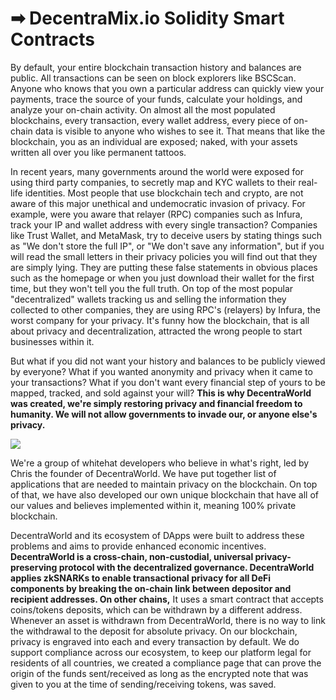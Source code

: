# ➡ DecentraMix.io Solidity Smart Contracts

By default, your entire blockchain transaction history and balances are public. All transactions can be seen on block explorers like BSCScan. Anyone who knows that you own a particular address can quickly view your payments, trace the source of your funds, calculate your holdings, and analyze your on-chain activity. On almost all the most populated blockchains, every transaction, every wallet address, every piece of on-chain data is visible to anyone who wishes to see it. That means that like the blockchain, you as an individual are exposed; naked, with your assets written all over you like permanent tattoos.

In recent years, many governments around the world were exposed for using third party companies, to secretly map and KYC wallets to their real-life identities. Most people that use blockchain tech and crypto, are not aware of this major unethical and undemocratic invasion of privacy. For example, were you aware that relayer (RPC) companies such as Infura, track your IP and wallet address with every single transaction? Companies like Trust Wallet, and MetaMask, try to deceive users by stating things such as "We don't store the full IP", or "We don't save any information", but if you will read the small letters in their privacy policies you will find out that they are simply lying. They are putting these false statements in obvious places such as the homepage or when you just download their wallet for the first time, but they won't tell you the full truth. On top of the most popular "decentralized" wallets tracking us and selling the information they collected to other companies, they are using RPC's (relayers) by Infura, the worst company for your privacy. It's funny how the blockchain, that is all about privacy and decentralization, attracted the wrong people to start businesses within it.&#x20;

But what if you did not want your history and balances to be publicly viewed by everyone? What if you wanted anonymity and privacy when it came to your transactions? What if you don't want every financial step of yours to be mapped, tracked, and sold against your will? **This is why DecentraWorld was created, we're simply restoring privacy and financial freedom to humanity. We will not allow governments to invade our, or anyone else's privacy.**&#x20;

![](https://github.com/DecentraWorldDEWO/Documentation/blob/gitbook/.gitbook/assets/fight.png)

We're a group of whitehat developers who believe in what's right, led by Chris the founder of DecentraWorld. We have put together list of applications that are needed to maintain privacy on the blockchain. On top of that, we have also developed our own unique blockchain that have all of our values and believes implemented within it, meaning 100% private blockchain.

DecentraWorld and its ecosystem of DApps were built to address these problems and aims to provide enhanced economic incentives. **DecentraWorld is a cross-chain, non-custodial, universal privacy-preserving protocol with the decentralized governance. DecentraWorld applies zkSNARKs to enable transactional privacy for all DeFi components by breaking the on-chain link between depositor and recipient addresses. On other chains,** It uses a smart contract that accepts coins/tokens deposits, which can be withdrawn by a different address. Whenever an asset is withdrawn from DecentraWorld, there is no way to link the withdrawal to the deposit for absolute privacy. On our blockchain, privacy is engraved into each and every transaction by default. We do support compliance across our ecosystem, to keep our platform legal for residents of all countries, we created a compliance page that can prove the origin of the funds sent/received as long as the encrypted note that was given to you at the time of sending/receiving tokens, was saved.&#x20;

